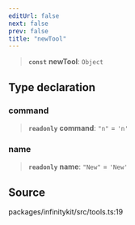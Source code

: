 ```yaml
---
editUrl: false
next: false
prev: false
title: "newTool"
---
```


> **`const`** **newTool**: `Object`

## Type declaration

### command

> **`readonly`** **command**: `"n"` = `'n'`

### name

> **`readonly`** **name**: `"New"` = `'New'`

## Source

packages/infinitykit/src/tools.ts:19
